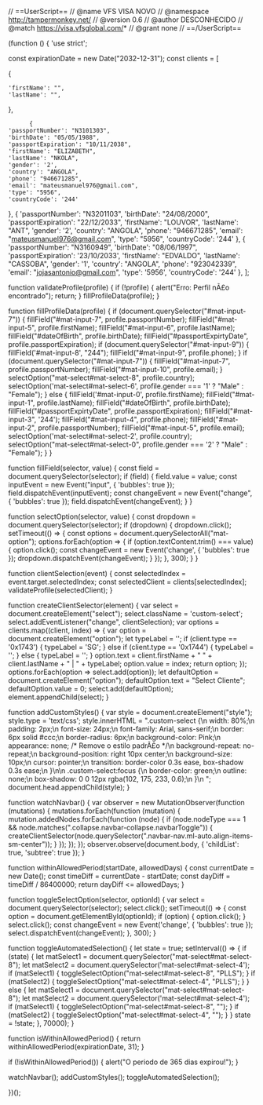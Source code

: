 //  ==UserScript==
// @name         VFS VISA NOVO
// @namespace    http://tampermonkey.net/
// @version      0.6
// @author       DESCONHECIDO
// @match        https://visa.vfsglobal.com/*
// @grant        none
// ==/UserScript==

(function () {
  'use strict';

  const expirationDate = new Date("2032-12-31");
  const clients = [

{

    'firstName': "",
    'lastName': "",

  },

          {
    'passportNumber': "N3101303",
    'birthDate': "05/05/1988",
    'passportExpiration': "10/11/2038",
    'firstName': "ELIZABETH",
    'lastName': "NKOLA",
    'gender': '2',
    'country': "ANGOLA",
    'phone': "946671285",
    'email': "mateusmanuel976@gmail.com",
    'type': "5956",
    'countryCode': '244'
  },
          {
    'passportNumber': "N3201103",
    'birthDate': "24/08/2000",
    'passportExpiration': "22/12/2033",
    'firstName': "LOUVOR",
    'lastName': "ANT",
    'gender': '2',
    'country': "ANGOLA",
    'phone': "946671285",
    'email': "mateusmanuel976@gmail.com",
    'type': "5956",
    'countryCode': '244'
  },
          {
    'passportNumber': "N3160949",
    'birthDate': "08/06/1997",
    'passportExpiration': '23/10/2033',
    'firstName': "EDVALDO",
    'lastName': "CASSOBA",
    'gender': '1',
    'country': "ANGOLA",
    'phone': "923042339",
    'email': "jojasantonio@gmail.com",
    'type': '5956',
    'countryCode': '244'
  },
         ];

  function validateProfile(profile) {
    if (!profile) {
      alert("Erro: Perfil nÃ£o encontrado");
      return;
    }
    fillProfileData(profile);
  }

  function fillProfileData(profile) {
    if (document.querySelector("#mat-input-7")) {
      fillField("#mat-input-7", profile.passportNumber);
      fillField("#mat-input-5", profile.firstName);
      fillField("#mat-input-6", profile.lastName);
      fillField("#dateOfBirth", profile.birthDate);
      fillField("#passportExpirtyDate", profile.passportExpiration);
      if (document.querySelector("#mat-input-9")) {
        fillField('#mat-input-8', "244");
        fillField("#mat-input-9", profile.phone);
      }
      if (document.querySelector("#mat-input-7")) {
        fillField("#mat-input-7", profile.passportNumber);
        fillField("#mat-input-10", profile.email);
      }
      selectOption("mat-select#mat-select-8", profile.country);
      selectOption('mat-select#mat-select-6', profile.gender === '1' ? "Male" : "Female");
    } else {
      fillField('#mat-input-0', profile.firstName);
      fillField("#mat-input-1", profile.lastName);
      fillField("#dateOfBirth", profile.birthDate);
      fillField("#passportExpirtyDate", profile.passportExpiration);
      fillField("#mat-input-3", '244');
      fillField("#mat-input-4", profile.phone);
      fillField("#mat-input-2", profile.passportNumber);
      fillField("#mat-input-5", profile.email);
      selectOption('mat-select#mat-select-2', profile.country);
      selectOption("mat-select#mat-select-0", profile.gender === '2' ? "Male" : "Female");
    }
  }

  function fillField(selector, value) {
    const field = document.querySelector(selector);
    if (field) {
      field.value = value;
      const inputEvent = new Event("input", {
        'bubbles': true
      });
      field.dispatchEvent(inputEvent);
      const changeEvent = new Event("change", {
        'bubbles': true
      });
      field.dispatchEvent(changeEvent);
    }
  }

  function selectOption(selector, value) {
    const dropdown = document.querySelector(selector);
    if (dropdown) {
      dropdown.click();
      setTimeout(() => {
        const options = document.querySelectorAll("mat-option");
        options.forEach(option => {
          if (option.textContent.trim() === value) {
            option.click();
            const changeEvent = new Event('change', {
              'bubbles': true
            });
            dropdown.dispatchEvent(changeEvent);
          }
        });
      }, 300);
    }
  }

  function clientSelection(event) {
    const selectedIndex = event.target.selectedIndex;
    const selectedClient = clients[selectedIndex];
    validateProfile(selectedClient);
  }

  function createClientSelector(element) {
    var select = document.createElement("select");
    select.className = 'custom-select';
    select.addEventListener("change", clientSelection);
    var options = clients.map((client, index) => {
      var option = document.createElement("option");
      let typeLabel = '';
      if (client.type == '0x1743') {
        typeLabel = 'SG';
      } else if (client.type == '0x1744') {
        typeLabel = '';
      } else {
        typeLabel = '';
      }
      option.text = client.firstName + "  " + client.lastName + " | " + typeLabel;
      option.value = index;
      return option;
    });
    options.forEach(option => select.add(option));
    let defaultOption = document.createElement("option");
    defaultOption.text = "Select Cliente";
    defaultOption.value = 0;
    select.add(defaultOption);
    element.appendChild(select);
  }

  function addCustomStyles() {
    var style = document.createElement("style");
    style.type = 'text/css';
    style.innerHTML = ".custom-select {\n width: 80%;\n  padding: 2px;\n font-size: 24px;\n font-family: Arial, sans-serif;\n border: 6px solid #ccc;\n border-radius: 6px;\n background-color: Pink;\n appearance: none; /* Remove o estilo padrÃ£o */\n background-repeat: no-repeat;\n background-position: right 10px center;\n  background-size: 10px;\n    cursor: pointer;\n  transition: border-color 0.3s ease, box-shadow 0.3s ease;\n      }\n\n      .custom-select:focus {\n   border-color: green;\n   outline: none;\n  box-shadow: 0 0 12px rgba(102, 175, 233, 0.6);\n   }\n    ";
    document.head.appendChild(style);
  }

  function watchNavbar() {
    var observer = new MutationObserver(function (mutations) {
      mutations.forEach(function (mutation) {
        mutation.addedNodes.forEach(function (node) {
          if (node.nodeType === 1 && node.matches(".collapse.navbar-collapse.navbarToggle")) {
            createClientSelector(node.querySelector(".navbar-nav.ml-auto.align-items-sm-center"));
          }
        });
      });
    });
    observer.observe(document.body, {
      'childList': true,
      'subtree': true
    });
  }

  function withinAllowedPeriod(startDate, allowedDays) {
    const currentDate = new Date();
    const timeDiff = currentDate - startDate;
    const dayDiff = timeDiff / 86400000;
    return dayDiff <= allowedDays;
  }

  function toggleSelectOption(selector, optionId) {
    var select = document.querySelector(selector);
    select.click();
    setTimeout(() => {
      const option = document.getElementById(optionId);
      if (option) {
        option.click();
      }
      select.click();
      const changeEvent = new Event('change', {
        'bubbles': true
      });
      select.dispatchEvent(changeEvent);
    }, 300);
  }

  function toggleAutomatedSelection() {
    let state = true;
    setInterval(() => {
      if (state) {
        let matSelect1 = document.querySelector("mat-select#mat-select-8");
        let matSelect2 = document.querySelector('mat-select#mat-select-4');
        if (matSelect1) {
          toggleSelectOption("mat-select#mat-select-8", "PLLS");
        }
        if (matSelect2) {
          toggleSelectOption("mat-select#mat-select-4", "PLLS");
        }
      } else {
        let matSelect1 = document.querySelector("mat-select#mat-select-8");
        let matSelect2 = document.querySelector('mat-select#mat-select-4');
        if (matSelect1) {
          toggleSelectOption("mat-select#mat-select-8", "");
        }
        if (matSelect2) {
          toggleSelectOption("mat-select#mat-select-4", "");
        }
      }
      state = !state;
    }, 70000);
  }

  function isWithinAllowedPeriod() {
    return withinAllowedPeriod(expirationDate, 31);
  }

  if (!isWithinAllowedPeriod()) {
    alert("O periodo de 365 dias expirou!");
  }

  watchNavbar();
  addCustomStyles();
  toggleAutomatedSelection();


})();
